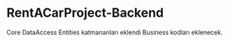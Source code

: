 # RentACarProject-Backend
Core DataAccess Entities katmananları eklendi
Business kodları eklenecek.
